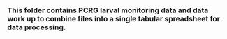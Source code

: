 ### This folder contains PCRG larval monitoring data and data work up to combine files into a single tabular spreadsheet for data processing.
